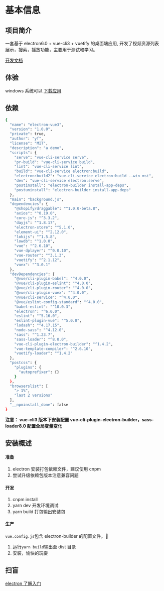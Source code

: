# 基本信息

## 项目简介

一套基于 electron6.0 + vue-cli3 + vuetify 的桌面端应用, 开发了视频资源列表展示，搜索，播放功能，主要用于测试和学习。

[开发文档](https://wuhou123.gitee.io/vuepress)

## 体验

windows 系统可以 [下载应用](https://github.com/wuhou123/electron-videoPlayer/releases)

## 依赖

```bash
{
  "name": "electron-vue3",
  "version": "1.0.0",
  "private": true,
  "author": "yf",
  "license": "MIT",
  "description": "a demo",
  "scripts": {
    "serve": "vue-cli-service serve",
    "pr-build": "vue-cli-service build",
    "lint": "vue-cli-service lint",
    "build": "vue-cli-service electron:build",
    "electron:build2": "vue-cli-service electron:build --win msi",
    "dev": "vue-cli-service electron:serve",
    "postinstall": "electron-builder install-app-deps",
    "postuninstall": "electron-builder install-app-deps"
  },
  "main": "background.js",
  "dependencies": {
    "@shopify/draggable": "^1.0.0-beta.8",
    "axios": "^0.19.0",
    "core-js": "^3.3.2",
    "dayjs": "^1.8.17",
    "electron-store": "^5.1.0",
    "element-ui": "^2.12.0",
    "lokijs": "^1.5.8",
    "lowdb": "^1.0.0",
    "vue": "^2.6.10",
    "vue-dplayer": "^0.0.10",
    "vue-router": "^3.1.3",
    "vuetify": "^2.1.12",
    "vuex": "^3.0.1"
  },
  "devDependencies": {
    "@vue/cli-plugin-babel": "^4.0.0",
    "@vue/cli-plugin-eslint": "^4.0.0",
    "@vue/cli-plugin-router": "^4.0.0",
    "@vue/cli-plugin-vuex": "^4.0.0",
    "@vue/cli-service": "^4.0.0",
    "@vue/eslint-config-standard": "^4.0.0",
    "babel-eslint": "^10.0.3",
    "electron": "^6.0.0",
    "eslint": "^5.16.0",
    "eslint-plugin-vue": "^5.0.0",
    "lodash": "^4.17.15",
    "node-sass": "^4.12.0",
    "sass": "^1.23.7",
    "sass-loader": "^8.0.0",
    "vue-cli-plugin-electron-builder": "^1.4.2",
    "vue-template-compiler": "^2.6.10",
    "vuetify-loader": "^1.4.2"
  },
  "postcss": {
    "plugins": {
      "autoprefixer": {}
    }
  },
  "browserslist": [
    "> 1%",
    "last 2 versions"
  ],
  "__npminstall_done": false
}
```

**注意： vue-cli3 版本下安装配置 vue-cli-plugin-electron-builder，sass-loader8.0 配置全局变量变化**

## 安装概述

#### 准备

1. electron 安装打包依赖文件，建议使用 cnpm
2. 尝试升级依赖包版本注意兼容问题

#### 开发

1. cnpm install
2. yarn dev 开发环境调试
3. yarn build 打包输出安装包

#### 生产

`vue.config.js`包含 electron-builder 的配置文件。

1. 运行`yarn build`输出至 dist 目录
2. 安装，愉快的玩耍

## 扫盲

[electron 了解入门](https://segmentfault.com/a/1190000019426512)
